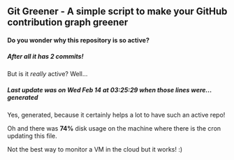 ## Git Greener - A simple script to make your GitHub contribution graph greener

#### Do you wonder why this repository is so active?

##### After all it has 2 commits!

But is it *really* active? Well...

##### Last update was on Wed Feb 14 at 03:25:29 when those lines were... generated

Yes, generated, because it certainly helps a lot to have such an active repo!

Oh and there was **74%** disk usage on the machine
where there is the cron updating this file.

Not the best way to monitor a VM in the cloud but it works! :)
